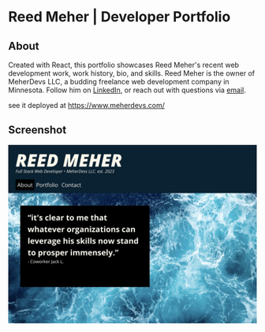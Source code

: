 # Reed Meher | Developer Portfolio

## About

Created with React, this portfolio showcases Reed Meher's recent web development work, work history, bio, and skills. Reed Meher is the owner of MeherDevs LLC, a budding freelance web development company in Minnesota. Follow him on [LinkedIn](https://www.linkedin.com/in/reed-meher), or reach out with questions via [email](mailto:reed@meherdevs.com).

see it deployed at https://www.meherdevs.com/

## Screenshot

![Home](/src/images/portfolio.jpg)
